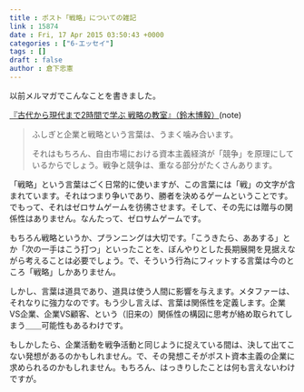 ```yaml
---
title : ポスト「戦略」についての雑記
link : 15874
date : Fri, 17 Apr 2015 03:50:43 +0000
categories : ["6-エッセイ"]
tags : []
draft : false
author : 倉下忠憲
---
```


以前メルマガでこんなことを書きました。

<a href="https://note.mu/rashita/n/nb359c69d9930" target="_blank">『古代から現代まで2時間で学ぶ 戦略の教室』（鈴木博毅）</a>(note)

<blockquote>ふしぎと企業と戦略という言葉は、うまく噛み合います。

それはもちろん、自由市場における資本主義経済が「競争」を原理にしているからでしょう。戦争と競争は、重なる部分がたくさんあります。</blockquote>

「戦略」という言葉はごく日常的に使いますが、この言葉には「戦」の文字が含まれています。それはつまり争いであり、勝者を決めるゲームということです。でもって、それはゼロサムゲームを彷彿させます。そして、その先には贈与の関係性はありません。なんたって、ゼロサムゲームです。

もちろん戦略というか、プランニングは大切です。「こうきたら、ああする」とか「次の一手はこう打つ」といったことを、ぼんやりとした長期展開を見据えながら考えることは必要でしょう。で、そういう行為にフィットする言葉は今のところ「戦略」しかありません。

しかし、言葉は道具であり、道具は使う人間に影響を与えます。メタファーは、それなりに強力なのです。もう少し言えば、言葉は関係性を定義します。企業VS企業、企業VS顧客、という（旧来の）関係性の構図に思考が絡め取られてしまう＿＿可能性もあるわけです。

もしかしたら、企業活動を戦争活動と同じように捉えている間は、決して出てこない発想があるのかもしれません。で、その発想こそがポスト資本主義の企業に求められるのかもしれません。もちろん、はっきりしたことは何も言えないわけですが。
